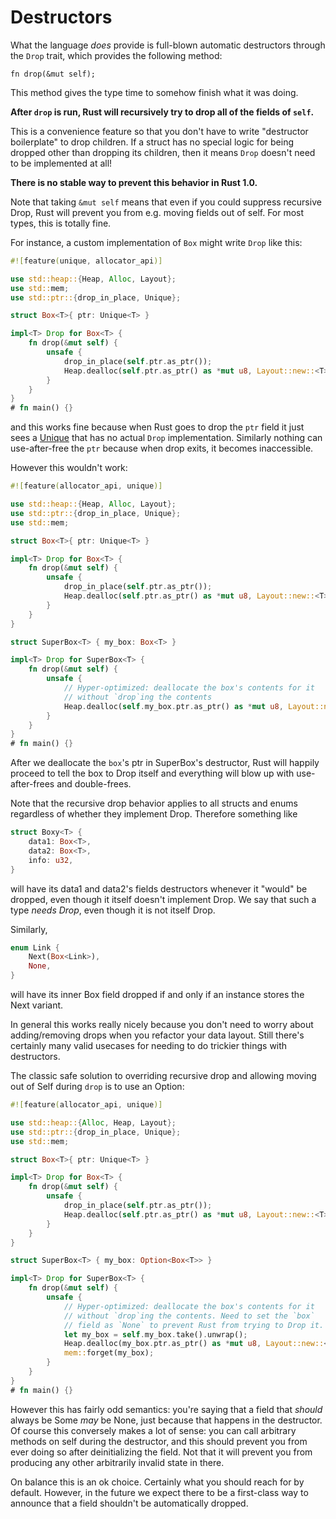 # Destructors

What the language *does* provide is full-blown automatic destructors through the
`Drop` trait, which provides the following method:

```rust,ignore
fn drop(&mut self);
```

This method gives the type time to somehow finish what it was doing.

**After `drop` is run, Rust will recursively try to drop all of the fields
of `self`.**

This is a convenience feature so that you don't have to write "destructor
boilerplate" to drop children. If a struct has no special logic for being
dropped other than dropping its children, then it means `Drop` doesn't need to
be implemented at all!

**There is no stable way to prevent this behavior in Rust 1.0.**

Note that taking `&mut self` means that even if you could suppress recursive
Drop, Rust will prevent you from e.g. moving fields out of self. For most types,
this is totally fine.

For instance, a custom implementation of `Box` might write `Drop` like this:

```rust
#![feature(unique, allocator_api)]

use std::heap::{Heap, Alloc, Layout};
use std::mem;
use std::ptr::{drop_in_place, Unique};

struct Box<T>{ ptr: Unique<T> }

impl<T> Drop for Box<T> {
    fn drop(&mut self) {
        unsafe {
            drop_in_place(self.ptr.as_ptr());
            Heap.dealloc(self.ptr.as_ptr() as *mut u8, Layout::new::<T>())
        }
    }
}
# fn main() {}
```

and this works fine because when Rust goes to drop the `ptr` field it just sees
a [Unique] that has no actual `Drop` implementation. Similarly nothing can
use-after-free the `ptr` because when drop exits, it becomes inaccessible.

However this wouldn't work:

```rust
#![feature(allocator_api, unique)]

use std::heap::{Heap, Alloc, Layout};
use std::ptr::{drop_in_place, Unique};
use std::mem;

struct Box<T>{ ptr: Unique<T> }

impl<T> Drop for Box<T> {
    fn drop(&mut self) {
        unsafe {
            drop_in_place(self.ptr.as_ptr());
            Heap.dealloc(self.ptr.as_ptr() as *mut u8, Layout::new::<T>());
        }
    }
}

struct SuperBox<T> { my_box: Box<T> }

impl<T> Drop for SuperBox<T> {
    fn drop(&mut self) {
        unsafe {
            // Hyper-optimized: deallocate the box's contents for it
            // without `drop`ing the contents
            Heap.dealloc(self.my_box.ptr.as_ptr() as *mut u8, Layout::new::<T>());
        }
    }
}
# fn main() {}
```

After we deallocate the `box`'s ptr in SuperBox's destructor, Rust will
happily proceed to tell the box to Drop itself and everything will blow up with
use-after-frees and double-frees.

Note that the recursive drop behavior applies to all structs and enums
regardless of whether they implement Drop. Therefore something like

```rust
struct Boxy<T> {
    data1: Box<T>,
    data2: Box<T>,
    info: u32,
}
```

will have its data1 and data2's fields destructors whenever it "would" be
dropped, even though it itself doesn't implement Drop. We say that such a type
*needs Drop*, even though it is not itself Drop.

Similarly,

```rust
enum Link {
    Next(Box<Link>),
    None,
}
```

will have its inner Box field dropped if and only if an instance stores the
Next variant.

In general this works really nicely because you don't need to worry about
adding/removing drops when you refactor your data layout. Still there's
certainly many valid usecases for needing to do trickier things with
destructors.

The classic safe solution to overriding recursive drop and allowing moving out
of Self during `drop` is to use an Option:

```rust
#![feature(allocator_api, unique)]

use std::heap::{Alloc, Heap, Layout};
use std::ptr::{drop_in_place, Unique};
use std::mem;

struct Box<T>{ ptr: Unique<T> }

impl<T> Drop for Box<T> {
    fn drop(&mut self) {
        unsafe {
            drop_in_place(self.ptr.as_ptr());
            Heap.dealloc(self.ptr.as_ptr() as *mut u8, Layout::new::<T>());
        }
    }
}

struct SuperBox<T> { my_box: Option<Box<T>> }

impl<T> Drop for SuperBox<T> {
    fn drop(&mut self) {
        unsafe {
            // Hyper-optimized: deallocate the box's contents for it
            // without `drop`ing the contents. Need to set the `box`
            // field as `None` to prevent Rust from trying to Drop it.
            let my_box = self.my_box.take().unwrap();
            Heap.dealloc(my_box.ptr.as_ptr() as *mut u8, Layout::new::<T>());
            mem::forget(my_box);
        }
    }
}
# fn main() {}
```

However this has fairly odd semantics: you're saying that a field that *should*
always be Some *may* be None, just because that happens in the destructor. Of
course this conversely makes a lot of sense: you can call arbitrary methods on
self during the destructor, and this should prevent you from ever doing so after
deinitializing the field. Not that it will prevent you from producing any other
arbitrarily invalid state in there.

On balance this is an ok choice. Certainly what you should reach for by default.
However, in the future we expect there to be a first-class way to announce that
a field shouldn't be automatically dropped.

[Unique]: phantom-data.html
